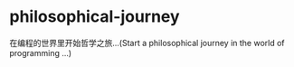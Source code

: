 # philosophical-journey
在编程的世界里开始哲学之旅...(Start a philosophical journey in the world of programming ...)
